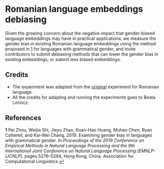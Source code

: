 # Romanian language embeddings debiasing #

Given the growing concern about the negative impact that gender-biased language embeddings may have in practical applications, we measure the gender bias in existing Romanian language embeddings using the method proposed in <a id="a1">[1](#f1)</a> for languages with grammatical gender, and invite contributors to submit debiasing methods that can lower the gender bias in existing embeddings, or submit less biased embeddings.

## Credits ##

- The experiment was adapted from the [original](https://github.com/shaoxia57/Bias_in_Gendered_Languages) experiment for Romanian language.
- All the credits for adapting and running the experiments goes to Beata Lorincz.

## References ##

<b id="f1">1</b> Pei Zhou, Weijia Shi, Jieyu Zhao, Kuan-Hao Huang, Muhao Chen, Ryan Cotterell, and Kai-Wei Chang. 2019. Examining gender bias in languages with grammatical gender. In *Proceedings of the 2019 Conference on Empirical Methods in Natural Language Processing and the 9th International Joint Conference on Natural Language Processing (EMNLP-IJCNLP)*, pages 5276–5284, Hong Kong, China. Association for Computational Linguistics.[↩](#a1)
